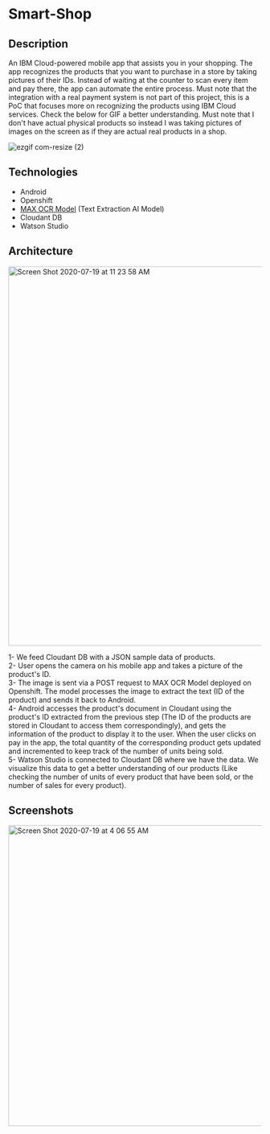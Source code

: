 # Smart-Shop
## Description
An IBM Cloud-powered mobile app that assists you in your shopping. The app recognizes the products that you want to purchase in a store by taking pictures of their IDs. Instead of waiting at the counter to scan every item and pay there, the app can automate the entire process. Must note that the integration with a real payment system is not part of this project, this is a PoC that focuses more on recognizing the products using IBM Cloud services. Check the below for GIF a better understanding. Must note that I don't have actual physical products so instead I was taking pictures of images on the screen as if they are actual real products in a shop.


![ezgif com-resize (2)](https://user-images.githubusercontent.com/15332386/88187913-33faaf80-cc48-11ea-9e19-bf4c04812720.gif)
 

## Technologies
- Android
- Openshift
- [MAX OCR Model](https://developer.ibm.com/exchanges/models/all/max-ocr/) (Text Extraction AI Model)
- Cloudant DB
- Watson Studio

## Architecture
<img width="754" alt="Screen Shot 2020-07-19 at 11 23 58 AM" src="https://user-images.githubusercontent.com/15332386/87869682-abafac80-c9b2-11ea-8c5e-b039d0711c84.png">

1- We feed Cloudant DB with a JSON sample data of products. <br>
2- User opens the camera on his mobile app and takes a picture of the product's ID.<br>
3- The image is sent via a POST request to MAX OCR Model deployed on Openshift. The model processes the image to extract the text (ID of the product) and sends it back to Android.<br>
4- Android accesses the product's document in Cloudant using the product's ID extracted from the previous step (The ID of the products are stored in Cloudant to access them correspondingly), and gets the information of the product to display it to the user. When the user clicks on pay in the app, the total quantity of the corresponding product gets updated and incremented to keep track of the number of units being sold.<br>
5- Watson Studio is connected to Cloudant DB where we have the data. We visualize this data to get a better understanding of our products (Like checking the number of units of every product that have been sold, or the number of sales for every product).<br>

## Screenshots

<img width="598" alt="Screen Shot 2020-07-19 at 4 06 55 AM" src="https://user-images.githubusercontent.com/15332386/87864120-5e611a00-c975-11ea-87f1-6e94c82dcec4.png">
